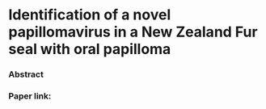 # Identification of a novel papillomavirus in a New Zealand Fur seal with oral papilloma

### Abstract



### Paper link:
